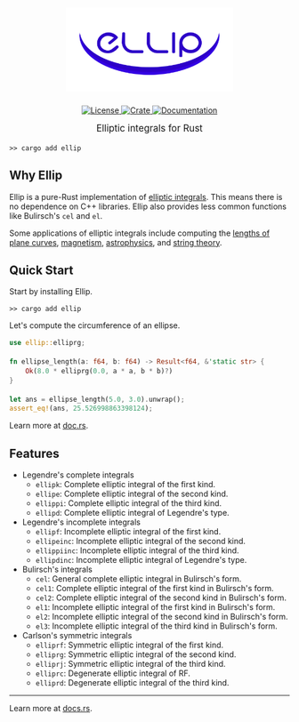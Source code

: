<h1 align="center">
    <a href="https://github.com/p-sira/ellip/">
        <img src="https://github.com/p-sira/ellip/blob/main/logo/ellip-logo.svg?raw=true" alt="ELLIP" width="300">
    </a>
</h1>

<p align="center">
    <a href="https://opensource.org/license/BSD-3-clause">
        <img src="https://img.shields.io/badge/License-BSD--3--Clause-brightgreen.svg" alt="License">
    </a>
    <a href="https://crates.io/crates/ellip">
        <img src="https://img.shields.io/crates/v/ellip" alt="Crate">
    </a>
    <a href="https://docs.rs/ellip">
        <img src="https://img.shields.io/badge/Docs-docs.rs-blue" alt="Documentation">
    </a>
</p>

<big><p align="center"> 
Elliptic integrals for Rust 
</p></big>

```shell
>> cargo add ellip
```

## Why Ellip
Ellip is a pure-Rust implementation of [elliptic integrals](https://dlmf.nist.gov/19). This means there is no dependence on C++ libraries. Ellip also provides less common functions like Bulirsch's `cel` and `el`. 

Some applications of elliptic integrals include computing the [lengths of plane curves](https://dlmf.nist.gov/19.30), [magnetism](https://doi.org/10.1016/j.jmmm.2018.02.003), [astrophysics](https://dx.doi.org/10.1088/0004-637X/696/2/1616), and [string theory](https://dx.doi.org/10.1088/1126-6708/2004/03/004).

## Quick Start

Start by installing Ellip.
```shell
>> cargo add ellip
```

Let's compute the circumference of an ellipse.

```rust
use ellip::elliprg;

fn ellipse_length(a: f64, b: f64) -> Result<f64, &'static str> {
    Ok(8.0 * elliprg(0.0, a * a, b * b)?)
}

let ans = ellipse_length(5.0, 3.0).unwrap();
assert_eq!(ans, 25.526998863398124);
```

Learn more at [doc.rs](https://docs.rs/ellip).

## Features
- Legendre's complete integrals
    - `ellipk`: Complete elliptic integral of the first kind.
    - `ellipe`: Complete elliptic integral of the second kind.
    - `ellippi`: Complete elliptic integral of the third kind.
    - `ellipd`: Complete elliptic integral of Legendre's type.
- Legendre's incomplete integrals
    - `ellipf`: Incomplete elliptic integral of the first kind.
    - `ellipeinc`: Incomplete elliptic integral of the second kind.
    - `ellippiinc`: Incomplete elliptic integral of the third kind.
    - `ellipdinc`: Incomplete elliptic integral of Legendre's type.
- Bulirsch's integrals
    - `cel`: General complete elliptic integral in Bulirsch's form.
    - `cel1`: Complete elliptic integral of the first kind in Bulirsch's form.
    - `cel2`: Complete elliptic integral of the second kind in Bulirsch's form.
    - `el1`: Incomplete elliptic integral of the first kind in Bulirsch's form.
    - `el2`: Incomplete elliptic integral of the second kind in Bulirsch's form.
    - `el3`: Incomplete elliptic integral of the third kind in Bulirsch's form.
- Carlson's symmetric integrals
    - `elliprf`: Symmetric elliptic integral of the first kind.
    - `elliprg`: Symmetric elliptic integral of the second kind.
    - `elliprj`: Symmetric elliptic integral of the third kind.
    - `elliprc`: Degenerate elliptic integral of RF.
    - `elliprd`: Degenerate elliptic integral of the third kind.

---

Learn more at [docs.rs](https://docs.rs/ellip).